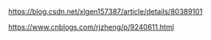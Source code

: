 https://blog.csdn.net/xlgen157387/article/details/80389101

https://www.cnblogs.com/rjzheng/p/9240611.html